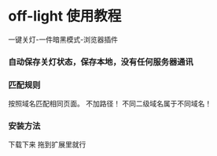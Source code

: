 # off-light 使用教程
  一键关灯-一件暗黑模式-浏览器插件


### 自动保存关灯状态，保存本地，没有任何服务器通讯


### 匹配规则
  按照域名匹配相同页面。 不加路径！  不同二级域名属于不同域名！


### 安装方法
下载下来 拖到扩展里就行
